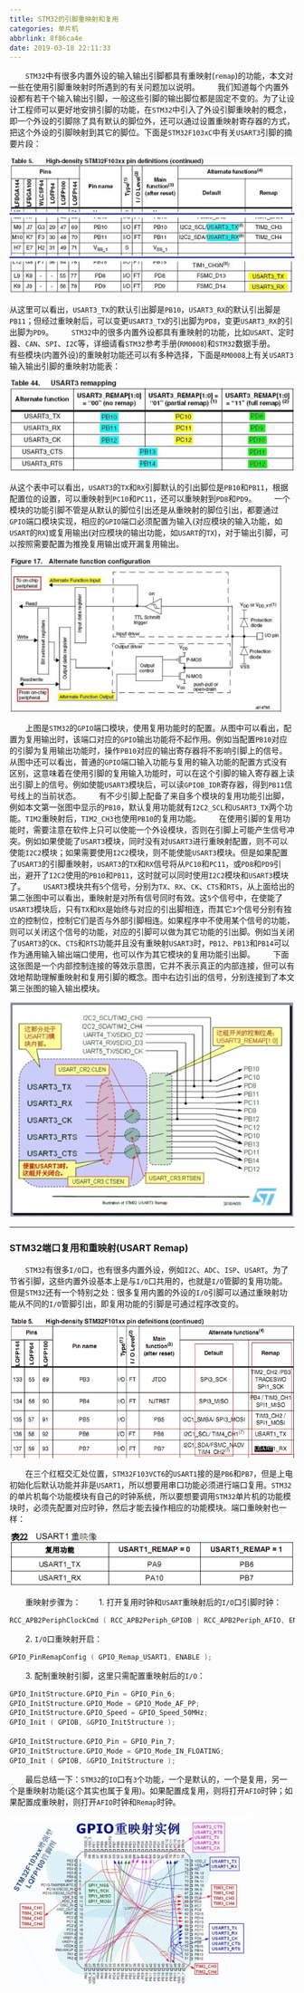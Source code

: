 ```yaml
---
title: STM32的引脚重映射和复用
categories: 单片机
abbrlink: 8f86ca4e
date: 2019-03-18 22:11:33
---
```

&emsp;&emsp;`STM32`中有很多内置外设的输入输出引脚都具有重映射(`remap`)的功能，本文对一些在使用引脚重映射时所遇到的有关问题加以说明。
&emsp;&emsp;我们知道每个内置外设都有若干个输入输出引脚，一般这些引脚的输出脚位都是固定不变的。为了让设计工程师可以更好地安排引脚的功能，在`STM32`中引入了外设引脚重映射的概念，即一个外设的引脚除了具有默认的脚位外，还可以通过设置重映射寄存器的方式，把这个外设的引脚映射到其它的脚位。下面是`STM32F103xC`中有关`USART3`引脚的摘要片段：

<img src="./STM32的引脚重映射和复用/1.png">

从这里可以看出，`USART3_TX`的默认引出脚是`PB10`，`USART3_RX`的默认引出脚是`PB11`；但经过重映射后，可以变更`USART3_TX`的引出脚为`PD8`，变更`USART3_RX`的引出脚为`PD9`。
&emsp;&emsp;`STM32`中的很多内置外设都具有重映射的功能，比如`USART`、定时器、`CAN`、`SPI`、`I2C`等，详细请看`STM32`参考手册(`RM0008`)和`STM32`数据手册。
&emsp;&emsp;有些模块(内置外设)的重映射功能还可以有多种选择，下面是`RM0008`上有关`USART3`输入输出引脚的重映射功能表：

<img src="./STM32的引脚重映射和复用/2.png">

从这个表中可以看出，`USART3`的`TX`和`RX`引脚默认的引出脚位是`PB10`和`PB11`，根据配置位的设置，可以重映射到`PC10`和`PC11`，还可以重映射到`PD8`和`PD9`。
&emsp;&emsp;一个模块的功能引脚不管是从默认的脚位引出还是从重映射的脚位引出，都要通过`GPIO`端口模块实现，相应的`GPIO`端口必须配置为输入(对应模块的输入功能，如`USART`的`RX`)或复用输出(对应模块的输出功能，如`USART`的`TX`)，对于输出引脚，可以按照需要配置为推挽复用输出或开漏复用输出。

<img src="./STM32的引脚重映射和复用/3.png" height="274" width="482">

&emsp;&emsp;上图是`STM32`的`GPIO`端口模块，使用复用功能时的配置。从图中可以看出，配置为复用输出时，该端口对应的`GPIO`输出功能将不起作用。例如当配置`PB10`对应的引脚为复用输出功能时，操作`PB10`对应的输出寄存器将不影响引脚上的信号。从图中还可以看出，普通的`GPIO`端口输入功能与复用的输入功能的配置方式没有区别，这意味着在使用引脚的复用输入功能时，可以在这个引脚的输入寄存器上读出引脚上的信号。例如使能`USART3`模块后，可以读`GPIOB_IDR`寄存器，得到`PB11`信号线上的当前状态。
&emsp;&emsp;有不少引脚上配备了来自多个模块的复用功能引出脚，例如本文第一张图中显示的`PB10`，默认复用功能就有`I2C2_SCL`和`USART3_TX`两个功能。`TIM2`重映射后，`TIM2_CH3`也使用`PB10`的复用功能。
&emsp;&emsp;在使用引脚的复用功能时，需要注意在软件上只可以使能一个外设模块，否则在引脚上可能产生信号冲突。例如如果使能了`USART3`模块，同时没有对`USART3`进行重映射配置，则不可以使能`I2C2`模块；如果需要使用`I2C2`模块，则不能使能`USART3`模块。但是如果配置了`USART3`的引脚重映射，`USART3`的`TX`和`RX`信号将从`PC10`和`PC11`，或`PD8`和`PD9`引出，避开了`I2C2`使用的`PB10`和`PB11`，这时就可以同时使用`I2C2`模块和`USART3`模块了。
&emsp;&emsp;`USART3`模块共有`5`个信号，分别为`TX`、`RX`、`CK`、`CTS`和`RTS`，从上面给出的第二张图中可以看出，重映射是对所有信号同时有效。这`5`个信号中，在使能了`USART3`模块后，只有`TX`和`RX`是始终与对应的引出脚相连，而其它`3`个信号分别有独立的控制位，控制它们是否与外部引脚相连。如果程序中不使用某个信号的功能，则可以关闭这个信号的功能，对应的引脚可以做为其它功能的引出脚。例如当关闭了`USART3`的`CK`、`CTS`和`RTS`功能并且没有重映射`USART3`时，`PB12`、`PB13`和`PB14`可以作为通用输入输出端口使用，也可以作为其它模块的复用功能引出脚。
&emsp;&emsp;下面这张图是一个内部控制连接的等效示意图，它并不表示真正的内部连接，但可以有效地帮助理解重映射和复用引脚的概念。图中右边引出的信号，分别连接到了本文第三张图的输入输出模块。

<img src="./STM32的引脚重映射和复用/4.png" height="381" width="504">

---

### STM32端口复用和重映射(USART Remap)

&emsp;&emsp;`STM32`有很多`I/O`口，也有很多内置外设，例如`I2C`、`ADC`、`ISP`、`USART`。为了节省引脚，这些内置外设基本上是与`I/O`口共用的，也就是`I/O`管脚的复用功能。但是`STM32`还有一个特别之处：很多复用内置的外设的`I/O`引脚可以通过重映射功能从不同的`I/O`管脚引出，即复用功能的引脚是可通过程序改变的。

<img src="./STM32的引脚重映射和复用/5.png" height="249" width="535">

&emsp;&emsp;在三个红框交汇处位置，`STM32F103VCT6`的`USART1`接的是`PB6`和`PB7`，但是上电初始化后默认功能并非是`USART1`，所以想要用串口功能必须进行端口复用。`STM32`的单片机每个功能模块有自己的时钟系统，所以要想要调用`STM32`单片机的功能模块时，必须先配置对应时钟，然后才能去操作相应的功能模块。端口重映射也一样：

<img src="./STM32的引脚重映射和复用/6.png">

&emsp;&emsp;重映射步骤为：
&emsp;&emsp;1. 打开复用时钟和`USART`重映射后的`I/O`口引脚时钟：

``` cpp
RCC_APB2PeriphClockCmd ( RCC_APB2Periph_GPIOB | RCC_APB2Periph_AFIO, ENABLE );
```

&emsp;&emsp;2. `I/O`口重映射开启：

``` cpp
GPIO_PinRemapConfig ( GPIO_Remap_USART1, ENABLE );
```

&emsp;&emsp;3. 配制重映射引脚，这里只需配置重映射后的`I/O`：

``` cpp
GPIO_InitStructure.GPIO_Pin = GPIO_Pin_6;
GPIO_InitStructure.GPIO_Mode = GPIO_Mode_AF_PP;
GPIO_InitStructure.GPIO_Speed = GPIO_Speed_50MHz;
GPIO_Init ( GPIOB, &GPIO_InitStructure );
​
GPIO_InitStructure.GPIO_Pin = GPIO_Pin_7;
GPIO_InitStructure.GPIO_Mode = GPIO_Mode_IN_FLOATING;
GPIO_Init ( GPIOB, &GPIO_InitStructure );
```

&emsp;&emsp;最后总结一下：`STM32`的`IO`口有`3`个功能，一个是默认的，一个是复用，另一个是重映射功能(这个其实也属于复用)。如果配置成复用，则将打开`AFIO`时钟；如果配置成重映射，则打开`AFIO`时钟和`Remap`时钟。

<img src="./STM32的引脚重映射和复用/7.png" height="301" width="424">